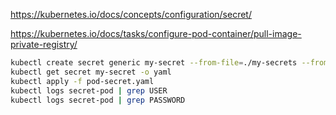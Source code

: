 https://kubernetes.io/docs/concepts/configuration/secret/

https://kubernetes.io/docs/tasks/configure-pod-container/pull-image-private-registry/


```sh
kubectl create secret generic my-secret --from-file=./my-secrets --from-literal=user=marcin
kubectl get secret my-secret -o yaml
kubectl apply -f pod-secret.yaml
kubectl logs secret-pod | grep USER
kubectl logs secret-pod | grep PASSWORD
```
